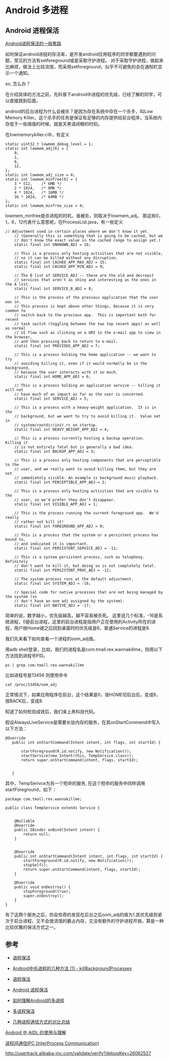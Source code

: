 # Android 多进程

## Android 进程保活

[Android进程保活的一般套路](http://www.jianshu.com/p/1da4541b70ad)

如何保证android进程的存活率，是开发android应用程序的同学都要遇到的问题，常见的方法有setforeground或是采取守护进程。
对于采取守护进程，做起来比麻烦，做法上比较流氓，而采用setforeground，似乎不可避免的会在通知栏显示一个通知。

so, 怎么办？

在介绍具体的方法之前，先科普下android中进程的优先级，已经了解的同学，可以直接跳到后面。

android的后台进程为什么会被杀？是因为存在系统中存在一个杀手，叫Low Memory Killer。这个杀手的任务是保证有足够的内存提供给前台程序，当系统内存低于一些阈值的时候，就是天黑请闭眼的时刻。

在lowmemorykiller.c中，有定义

```
static uint32_t lowmem_debug_level = 1;
static int lowmem_adj[6] = {
    0,
    1,
    6,
    12,
};
static int lowmem_adj_size = 4;
static int lowmem_minfree[6] = {
    3 * 512,    /* 6MB */
    2 * 1024,   /* 8MB */
    4 * 1024,   /* 16MB */
    16 * 1024,  /* 64MB */
};
static int lowmem_minfree_size = 4;
```

lowmem_minfree是杀进程的时机，谁被杀，则取决于lowmem_adj。
那这些0，1，6，12代表什么意思呢，在ProcessList.java，有一些定义

```
// Adjustment used in certain places where we don't know it yet.
    // (Generally this is something that is going to be cached, but we
    // don't know the exact value in the cached range to assign yet.)
    static final int UNKNOWN_ADJ = 16;

    // This is a process only hosting activities that are not visible,
    // so it can be killed without any disruption.
    static final int CACHED_APP_MAX_ADJ = 15;
    static final int CACHED_APP_MIN_ADJ = 9;

    // The B list of SERVICE_ADJ -- these are the old and decrepit
    // services that aren't as shiny and interesting as the ones in the A list.
    static final int SERVICE_B_ADJ = 8;

    // This is the process of the previous application that the user was in.
    // This process is kept above other things, because it is very common to
    // switch back to the previous app.  This is important both for recent
    // task switch (toggling between the two top recent apps) as well as normal
    // UI flow such as clicking on a URI in the e-mail app to view in the browser,
    // and then pressing back to return to e-mail.
    static final int PREVIOUS_APP_ADJ = 7;

    // This is a process holding the home application -- we want to try
    // avoiding killing it, even if it would normally be in the background,
    // because the user interacts with it so much.
    static final int HOME_APP_ADJ = 6;

    // This is a process holding an application service -- killing it will not
    // have much of an impact as far as the user is concerned.
    static final int SERVICE_ADJ = 5;

    // This is a process with a heavy-weight application.  It is in the
    // background, but we want to try to avoid killing it.  Value set in
    // system/rootdir/init.rc on startup.
    static final int HEAVY_WEIGHT_APP_ADJ = 4;

    // This is a process currently hosting a backup operation.  Killing it
    // is not entirely fatal but is generally a bad idea.
    static final int BACKUP_APP_ADJ = 3;

    // This is a process only hosting components that are perceptible to the
    // user, and we really want to avoid killing them, but they are not
    // immediately visible. An example is background music playback.
    static final int PERCEPTIBLE_APP_ADJ = 2;

    // This is a process only hosting activities that are visible to the
    // user, so we'd prefer they don't disappear.
    static final int VISIBLE_APP_ADJ = 1;

    // This is the process running the current foreground app.  We'd really
    // rather not kill it!
    static final int FOREGROUND_APP_ADJ = 0;

    // This is a process that the system or a persistent process has bound to,
    // and indicated it is important.
    static final int PERSISTENT_SERVICE_ADJ = -11;

    // This is a system persistent process, such as telephony.  Definitely
    // don't want to kill it, but doing so is not completely fatal.
    static final int PERSISTENT_PROC_ADJ = -12;

    // The system process runs at the default adjustment.
    static final int SYSTEM_ADJ = -16;

    // Special code for native processes that are not being managed by the system (so
    // don't have an oom adj assigned by the system).
    static final int NATIVE_ADJ = -17;
```

简单的说，数字越小，优先级越高，越不容易被杀死。
这里说几个标准，-16是系统进程，0是前台进程，这里的前台进程是指用户正在使用的Activity所在的进程，用户按Home键之后回到桌面时的优先级是6，普通Service的进程是8.

我们先来看下如何查看一个进程的oom_adj值。

用adb shell登录，比如，我们的进程名是com.tmall.rex.wannakillme，则用以下方法找到进程号PID。

```
ps | grep com.tmall.rex.wannakillme
```
比如进程号是13456
则使用命令
```
cat /proc/13456/oom_adj
```

正常情况下，如果应用程序在前台，这个结果是0，按HOME切后台后，变成6，按BACK后，变成8.

知道了如何检验成效后，我们来上黑科技代码。

假设AlwaysLiveService是需要长驻内存的服务，在其onStartCommend中写入以下方法：

```
@Override
   public int onStartCommand(Intent intent, int flags, int startId) {

       startForeground(R.id.notify, new Notification());
       startService(new Intent(this, TempService.class));
       return super.onStartCommand(intent, flags, startId);


   }
```

其中，TempSerivce为另一个短命的服务, 在这个短命的服务中同样调用startForeground，如下：

```
package com.tmall.rex.wannakillme;

public class TempService extends Service {


    @Nullable
    @Override
    public IBinder onBind(Intent intent) {
        return null;
    }


    @Override
    public int onStartCommand(Intent intent, int flags, int startId) {
        startForeground(R.id.notify, new Notification());
        stopSelf();
        return super.onStartCommand(intent, flags, startId);
    }

    @Override
    public void onDestroy() {
        stopForeground(true);
        super.onDestroy();
    }
}
```

有了这两个服务之后，你会惊奇的发现在后台之后oom_adj的值为1.其优先级则紧次于前台进程，又不会很流氓的霸占内存，又没有额外的守护进程开销，算是一种比较优雅的保活方式之一。


## 参考

* [进程保活](http://www.atatech.org/articles/54730/?frm=mail_week)

* [Android中杀进程的几种方法 (1) - killBackgroundProcesses](http://www.atatech.org/articles/57816)

* [进程保活](http://www.atatech.org/articles/55546)

* [Android 进程保活](./android_process.md)

* [如何理解Android的多进程](http://www.jianshu.com/p/536978a4f4b2)
* [多进程保活](https://juejin.im/post/58cf80abb123db3f6b45525d?utm_source=gold_browser_extension)

* [几种进程通信方式的对比总结](http://blog.csdn.net/u011240877/article/details/72863432)

[Android 中 AIDL 的使用与理解](https://juejin.im/entry/5721f9c879bc440066c5a832)

[进程间通信IPC (InterProcess Communication)](https://www.jianshu.com/p/c1015f5ffa74)


http://usertrack.alibaba-inc.com/validate/verify?debugKey=26062527
